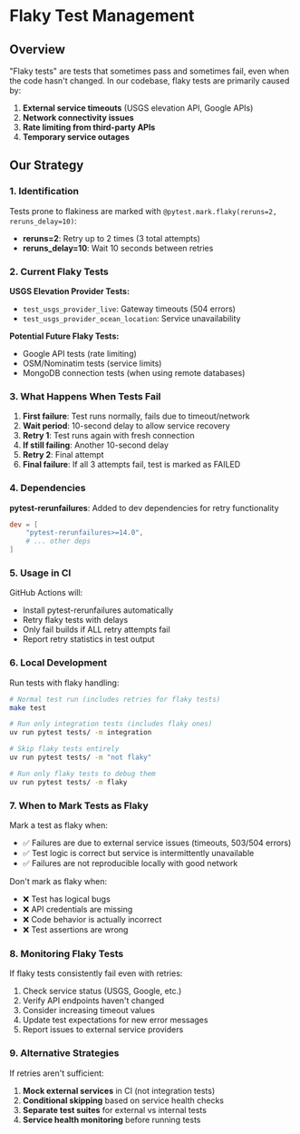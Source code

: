 # Flaky Test Management

## Overview

"Flaky tests" are tests that sometimes pass and sometimes fail, even when the code hasn't changed. In our codebase, flaky tests are primarily caused by:

1. **External service timeouts** (USGS elevation API, Google APIs)
2. **Network connectivity issues**
3. **Rate limiting from third-party APIs**
4. **Temporary service outages**

## Our Strategy

### 1. Identification
Tests prone to flakiness are marked with `@pytest.mark.flaky(reruns=2, reruns_delay=10)`:
- **reruns=2**: Retry up to 2 times (3 total attempts)
- **reruns_delay=10**: Wait 10 seconds between retries

### 2. Current Flaky Tests

**USGS Elevation Provider Tests:**
- `test_usgs_provider_live`: Gateway timeouts (504 errors)
- `test_usgs_provider_ocean_location`: Service unavailability

**Potential Future Flaky Tests:**
- Google API tests (rate limiting)
- OSM/Nominatim tests (service limits)
- MongoDB connection tests (when using remote databases)

### 3. What Happens When Tests Fail

1. **First failure**: Test runs normally, fails due to timeout/network
2. **Wait period**: 10-second delay to allow service recovery
3. **Retry 1**: Test runs again with fresh connection
4. **If still failing**: Another 10-second delay
5. **Retry 2**: Final attempt
6. **Final failure**: If all 3 attempts fail, test is marked as FAILED

### 4. Dependencies

**pytest-rerunfailures**: Added to dev dependencies for retry functionality
```toml
dev = [
    "pytest-rerunfailures>=14.0",
    # ... other deps
]
```

### 5. Usage in CI

GitHub Actions will:
- Install pytest-rerunfailures automatically
- Retry flaky tests with delays
- Only fail builds if ALL retry attempts fail
- Report retry statistics in test output

### 6. Local Development

Run tests with flaky handling:
```bash
# Normal test run (includes retries for flaky tests)
make test

# Run only integration tests (includes flaky ones)
uv run pytest tests/ -m integration

# Skip flaky tests entirely
uv run pytest tests/ -m "not flaky"

# Run only flaky tests to debug them
uv run pytest tests/ -m flaky
```

### 7. When to Mark Tests as Flaky

Mark a test as flaky when:
- ✅ Failures are due to external service issues (timeouts, 503/504 errors)
- ✅ Test logic is correct but service is intermittently unavailable
- ✅ Failures are not reproducible locally with good network

Don't mark as flaky when:
- ❌ Test has logical bugs
- ❌ API credentials are missing
- ❌ Code behavior is actually incorrect
- ❌ Test assertions are wrong

### 8. Monitoring Flaky Tests

If flaky tests consistently fail even with retries:
1. Check service status (USGS, Google, etc.)
2. Verify API endpoints haven't changed
3. Consider increasing timeout values
4. Update test expectations for new error messages
5. Report issues to external service providers

### 9. Alternative Strategies

If retries aren't sufficient:
1. **Mock external services** in CI (not integration tests)
2. **Conditional skipping** based on service health checks
3. **Separate test suites** for external vs internal tests
4. **Service health monitoring** before running tests
